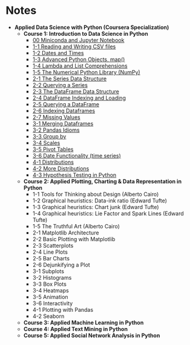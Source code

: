 # Notes

- **Applied Data Science with Python (Coursera Specialization)**
  * **Course 1: Introduction to Data Science in Python**
    + [00 Miniconda and Jupyter Notebook](https://github.com/siyinghan/Notes/blob/master/Applied%20Data%20Science%20with%20Python%20(Coursera%20Specialization)/01%20Introduction%20to%20Data%20Science%20in%20Python/00%20Miniconda%20and%20Jupyter%20Notebook.md)
    + [1-1 Reading and Writing CSV files](https://github.com/siyinghan/Notes/blob/master/Applied%20Data%20Science%20with%20Python%20(Coursera%20Specialization)/01%20Introduction%20to%20Data%20Science%20in%20Python/1-1%20Reading%20and%20Writing%20CSV%20files.md)
    + [1-2 Dates and Times](https://github.com/siyinghan/Notes/blob/master/Applied%20Data%20Science%20with%20Python%20(Coursera%20Specialization)/01%20Introduction%20to%20Data%20Science%20in%20Python/1-2%20Dates%20and%20Times.md)
    + [1-3 Advanced Python Objects, map()](https://github.com/siyinghan/Notes/blob/master/Applied%20Data%20Science%20with%20Python%20(Coursera%20Specialization)/01%20Introduction%20to%20Data%20Science%20in%20Python/1-3%20Advanced%20Python%20Objects%2C%20map().md)
    + [1-4 Lambda and List Comprehensions](https://github.com/siyinghan/Notes/blob/master/Applied%20Data%20Science%20with%20Python%20(Coursera%20Specialization)/01%20Introduction%20to%20Data%20Science%20in%20Python/1-4%20Lambda%20and%20List%20Comprehensions.md)
    + [1-5 The Numerical Python Library (NumPy)](https://github.com/siyinghan/Notes/blob/master/Applied%20Data%20Science%20with%20Python%20(Coursera%20Specialization)/01%20Introduction%20to%20Data%20Science%20in%20Python/1-5%20The%20Numerical%20Python%20Library%20(NumPy).md)
    + [2-1 The Series Data Structure](https://github.com/siyinghan/Notes/blob/master/Applied%20Data%20Science%20with%20Python%20(Coursera%20Specialization)/01%20Introduction%20to%20Data%20Science%20in%20Python/2-1%20The%20Series%20Data%20Structure.md)
    + [2-2 Querying a Series](https://github.com/siyinghan/Notes/blob/master/Applied%20Data%20Science%20with%20Python%20(Coursera%20Specialization)/01%20Introduction%20to%20Data%20Science%20in%20Python/2-2%20Querying%20a%20Series.md)
    + [2-3 The DataFrame Data Structure](https://github.com/siyinghan/Notes/blob/master/Applied%20Data%20Science%20with%20Python%20(Coursera%20Specialization)/01%20Introduction%20to%20Data%20Science%20in%20Python/2-3%20The%20DataFrame%20Data%20Structure.md)
    + [2-4 DataFrame Indexing and Loading](https://github.com/siyinghan/Notes/blob/master/Applied%20Data%20Science%20with%20Python%20(Coursera%20Specialization)/01%20Introduction%20to%20Data%20Science%20in%20Python/2-4%20DataFrame%20Indexing%20and%20Loading.md)
    + [2-5 Querying a DataFrame](https://github.com/siyinghan/Notes/blob/master/Applied%20Data%20Science%20with%20Python%20(Coursera%20Specialization)/01%20Introduction%20to%20Data%20Science%20in%20Python/2-5%20Querying%20a%20DataFrame.md)
    + [2-6 Indexing Dataframes](https://github.com/siyinghan/Notes/blob/master/Applied%20Data%20Science%20with%20Python%20(Coursera%20Specialization)/01%20Introduction%20to%20Data%20Science%20in%20Python/2-6%20Indexing%20Dataframes.md)
    + [2-7 Missing Values](https://github.com/siyinghan/Notes/blob/master/Applied%20Data%20Science%20with%20Python%20(Coursera%20Specialization)/01%20Introduction%20to%20Data%20Science%20in%20Python/2-7%20Missing%20Values.md)
    + [3-1 Merging Dataframes](https://github.com/siyinghan/Notes/blob/master/Applied%20Data%20Science%20with%20Python%20(Coursera%20Specialization)/01%20Introduction%20to%20Data%20Science%20in%20Python/3-1%20Merging%20Dataframes.md)
    + [3-2 Pandas Idioms](https://github.com/siyinghan/Notes/blob/master/Applied%20Data%20Science%20with%20Python%20(Coursera%20Specialization)/01%20Introduction%20to%20Data%20Science%20in%20Python/3-2%20Pandas%20Idioms.md)
    + [3-3 Group by](https://github.com/siyinghan/Notes/blob/master/Applied%20Data%20Science%20with%20Python%20(Coursera%20Specialization)/01%20Introduction%20to%20Data%20Science%20in%20Python/3-3%20Group%20by.md)
    + [3-4 Scales](https://github.com/siyinghan/Notes/blob/master/Applied%20Data%20Science%20with%20Python%20(Coursera%20Specialization)/01%20Introduction%20to%20Data%20Science%20in%20Python/3-4%20Scales.md)
    + [3-5 Pivot Tables](https://github.com/siyinghan/Notes/blob/master/Applied%20Data%20Science%20with%20Python%20(Coursera%20Specialization)/01%20Introduction%20to%20Data%20Science%20in%20Python/3-5%20Pivot%20Tables.md)
    + [3-6 Date Functionality (time series)](https://github.com/siyinghan/Notes/blob/master/Applied%20Data%20Science%20with%20Python%20(Coursera%20Specialization)/01%20Introduction%20to%20Data%20Science%20in%20Python/3-6%20Date%20Functionality%20(time%20series).md)
    + [4-1 Distributions](https://github.com/siyinghan/Notes/blob/master/Applied%20Data%20Science%20with%20Python%20(Coursera%20Specialization)/01%20Introduction%20to%20Data%20Science%20in%20Python/4-1%20Distributions.md)
    + [4-2 More Distributions](https://github.com/siyinghan/Notes/blob/master/Applied%20Data%20Science%20with%20Python%20(Coursera%20Specialization)/01%20Introduction%20to%20Data%20Science%20in%20Python/4-2%20More%20Distributions.md)
    + [4-3 Hypothesis Testing in Python](https://github.com/siyinghan/Notes/blob/master/Applied%20Data%20Science%20with%20Python%20(Coursera%20Specialization)/01%20Introduction%20to%20Data%20Science%20in%20Python/4-3%20Hypothesis%20Testing%20in%20Python.md)
  * **Course 2: Applied Plotting, Charting & Data Representation in Python**
    + 1-1 Tools for Thinking about Design (Alberto Cairo)
    + 1-2 Graphical heuristics: Data-ink ratio (Edward Tufte)
    + 1-3 Graphical heuristics: Chart junk (Edward Tufte)
    + 1-4 Graphical heuristics: Lie Factor and Spark Lines (Edward Tufte)
    + 1-5 The Truthful Art (Alberto Cairo)
    + 2-1 Matplotlib Architecture
    + 2-2 Basic Plotting with Matplotlib
    + 2-3 Scatterplots
    + 2-4 Line Plots
    + 2-5 Bar Charts
    + 2-6 Dejunkifying a Plot
    + 3-1 Subplots
    + 3-2 Histograms
    + 3-3 Box Plots
    + 3-4 Heatmaps
    + 3-5 Animation
    + 3-6 Interactivity
    + 4-1 Plotting with Pandas
    + 4-2 Seaborn
  * **Course 3: Applied Machine Learning in Python**
  * **Course 4: Applied Text Mining in Python**
  * **Course 5: Applied Social Network Analysis in Python**
